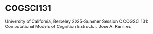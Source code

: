 # COGSCI131

University of California, Berkeley 
2025-Summer Session C
COGSCI 131: Computational Models of Cognition
Instructor: Jose A. Ramirez
